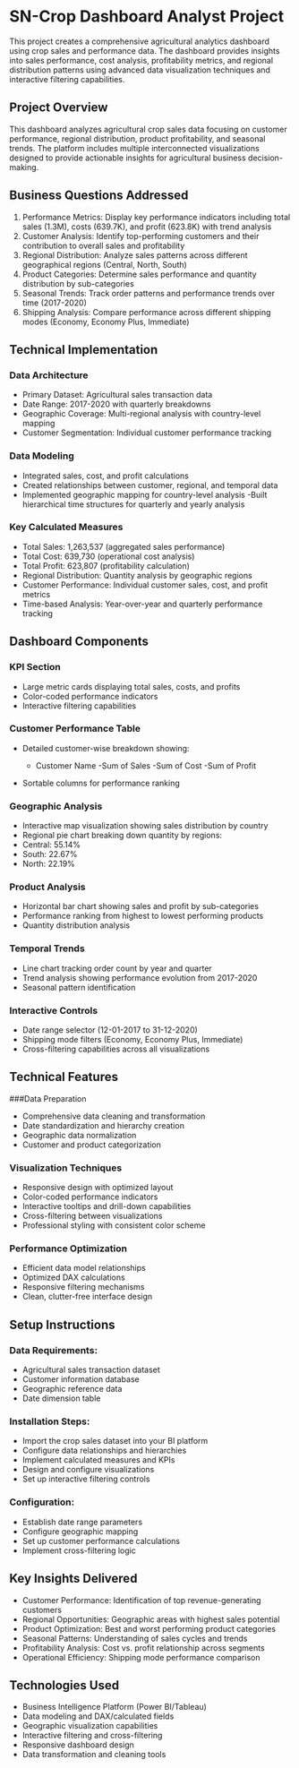 # SN-Crop Dashboard Analyst Project 

This project creates a comprehensive agricultural analytics dashboard using crop sales and performance data. The dashboard provides insights into sales performance, cost analysis, profitability metrics, and regional distribution patterns using advanced data visualization techniques and interactive filtering capabilities.

## Project Overview

This dashboard analyzes agricultural crop sales data focusing on customer performance, regional distribution, product profitability, and seasonal trends. The platform includes multiple interconnected visualizations designed to provide actionable insights for agricultural business decision-making.

## Business Questions Addressed

1. Performance Metrics: Display key performance indicators including total sales (1.3M), costs (639.7K), and profit (623.8K) with trend analysis
2. Customer Analysis: Identify top-performing customers and their contribution to overall sales and profitability
3. Regional Distribution: Analyze sales patterns across different geographical regions (Central, North, South)
4. Product Categories: Determine sales performance and quantity distribution by sub-categories
5. Seasonal Trends: Track order patterns and performance trends over time (2017-2020)
6. Shipping Analysis: Compare performance across different shipping modes (Economy, Economy Plus, Immediate)

## Technical Implementation

###  Data Architecture
 - Primary Dataset: Agricultural sales transaction data
 - Date Range: 2017-2020 with quarterly breakdowns
 - Geographic Coverage: Multi-regional analysis with country-level mapping
 - Customer Segmentation: Individual customer performance tracking

 ### Data Modeling
 - Integrated sales, cost, and profit calculations
 - Created relationships between customer, regional, and temporal data
 - Implemented geographic mapping for country-level analysis
 -Built hierarchical time structures for quarterly and yearly analysis

### Key Calculated Measures
 - Total Sales: 1,263,537 (aggregated sales performance)
 - Total Cost: 639,730 (operational cost analysis)
 - Total Profit: 623,807 (profitability calculation)
 - Regional Distribution: Quantity analysis by geographic regions
 - Customer Performance: Individual customer sales, cost, and profit metrics
 - Time-based Analysis: Year-over-year and quarterly performance tracking

## Dashboard Components

### KPI Section

- Large metric cards displaying total sales, costs, and profits
- Color-coded performance indicators
- Interactive filtering capabilities

### Customer Performance Table

- Detailed customer-wise breakdown showing:
  - Customer Name
  -Sum of Sales
  -Sum of Cost
  -Sum of Profit

- Sortable columns for performance ranking

### Geographic Analysis

- Interactive map visualization showing sales distribution by country
- Regional pie chart breaking down quantity by regions:
- Central: 55.14%
- South: 22.67%
- North: 22.19%

### Product Analysis

- Horizontal bar chart showing sales and profit by sub-categories
- Performance ranking from highest to lowest performing products
- Quantity distribution analysis

### Temporal Trends

- Line chart tracking order count by year and quarter
- Trend analysis showing performance evolution from 2017-2020
- Seasonal pattern identification

### Interactive Controls

- Date range selector (12-01-2017 to 31-12-2020)
- Shipping mode filters (Economy, Economy Plus, Immediate)
- Cross-filtering capabilities across all visualizations

## Technical Features

###Data Preparation

 - Comprehensive data cleaning and transformation
 - Date standardization and hierarchy creation
 -  Geographic data normalization
 - Customer and product categorization

### Visualization Techniques

- Responsive design with optimized layout
- Color-coded performance indicators
- Interactive tooltips and drill-down capabilities
- Cross-filtering between visualizations
- Professional styling with consistent color scheme

### Performance Optimization

- Efficient data model relationships
- Optimized DAX calculations
- Responsive filtering mechanisms
- Clean, clutter-free interface design

## Setup Instructions

### Data Requirements:

- Agricultural sales transaction dataset
- Customer information database
- Geographic reference data
- Date dimension table


### Installation Steps:

- Import the crop sales dataset into your BI platform
- Configure data relationships and hierarchies
- Implement calculated measures and KPIs
- Design and configure visualizations
- Set up interactive filtering controls


### Configuration:

- Establish date range parameters
- Configure geographic mapping
- Set up customer performance calculations
- Implement cross-filtering logic



## Key Insights Delivered

- Customer Performance: Identification of top revenue-generating customers
- Regional Opportunities: Geographic areas with highest sales potential
- Product Optimization: Best and worst performing product categories
- Seasonal Patterns: Understanding of sales cycles and trends
- Profitability Analysis: Cost vs. profit relationship across segments
- Operational Efficiency: Shipping mode performance comparison


## Technologies Used

- Business Intelligence Platform (Power BI/Tableau)
- Data modeling and DAX/calculated fields
- Geographic visualization capabilities
- Interactive filtering and cross-filtering
- Responsive dashboard design
- Data transformation and cleaning tools


